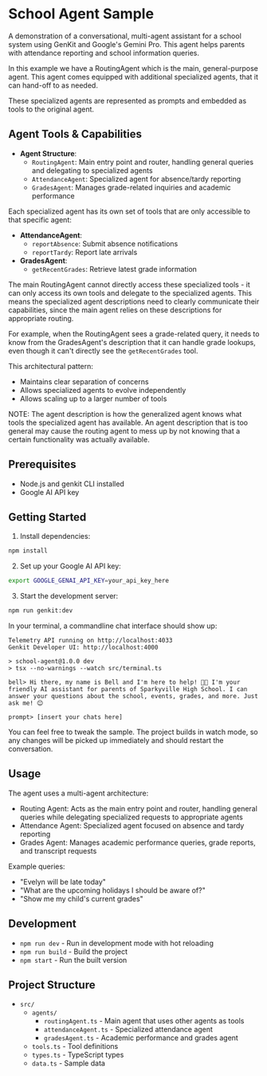 # School Agent Sample

A demonstration of a conversational, multi-agent assistant for a school system using GenKit and Google's Gemini Pro. This agent helps parents with attendance reporting and school information queries.

In this example we have a RoutingAgent which is the main, general-purpose agent.
This agent comes equipped with additional specialized agents, that it can hand-off to as needed.

These specialized agents are represented as prompts and embedded as tools to the original agent.

## Agent Tools & Capabilities

- **Agent Structure**:
  - `RoutingAgent`: Main entry point and router, handling general queries and delegating to specialized agents
  - `AttendanceAgent`: Specialized agent for absence/tardy reporting
  - `GradesAgent`: Manages grade-related inquiries and academic performance

Each specialized agent has its own set of tools that are only accessible to that specific agent:

- **AttendanceAgent**:
  - `reportAbsence`: Submit absence notifications
  - `reportTardy`: Report late arrivals
- **GradesAgent**:
  - `getRecentGrades`: Retrieve latest grade information

The main RoutingAgent cannot directly access these specialized tools - it can only access its own tools and delegate to the specialized agents. This means the specialized agent descriptions need to clearly communicate their capabilities, since the main agent relies on these descriptions for appropriate routing.

For example, when the RoutingAgent sees a grade-related query, it needs to know from the GradesAgent's description that it can handle grade lookups, even though it can't directly see the `getRecentGrades` tool.

This architectural pattern:

- Maintains clear separation of concerns
- Allows specialized agents to evolve independently
- Allows scaling up to a larger number of tools

NOTE: The agent description is how the generalized agent knows what tools the specialized agent has available. An agent description that is too general may cause the routing agent to mess up by not knowing that a certain functionality was actually available.

## Prerequisites

- Node.js and genkit CLI installed
- Google AI API key

## Getting Started

1. Install dependencies:

```bash
npm install
```

2. Set up your Google AI API key:

```bash
export GOOGLE_GENAI_API_KEY=your_api_key_here
```

3. Start the development server:

```bash
npm run genkit:dev
```

In your terminal, a commandline chat interface should show up:

```
Telemetry API running on http://localhost:4033
Genkit Developer UI: http://localhost:4000

> school-agent@1.0.0 dev
> tsx --no-warnings --watch src/terminal.ts

bell> Hi there, my name is Bell and I'm here to help! 👋🎉 I'm your friendly AI assistant for parents of Sparkyville High School. I can answer your questions about the school, events, grades, and more. Just ask me! 😊

prompt> [insert your chats here]
```

You can feel free to tweak the sample. The project builds in watch mode, so any changes will be picked up immediately and should restart the conversation.

## Usage

The agent uses a multi-agent architecture:

- Routing Agent: Acts as the main entry point and router, handling general queries while delegating specialized requests to appropriate agents
- Attendance Agent: Specialized agent focused on absence and tardy reporting
- Grades Agent: Manages academic performance queries, grade reports, and transcript requests

Example queries:

- "Evelyn will be late today"
- "What are the upcoming holidays I should be aware of?"
- "Show me my child's current grades"

## Development

- `npm run dev` - Run in development mode with hot reloading
- `npm run build` - Build the project
- `npm start` - Run the built version

## Project Structure

- `src/`
  - `agents/`
    - `routingAgent.ts` - Main agent that uses other agents as tools
    - `attendanceAgent.ts` - Specialized attendance agent
    - `gradesAgent.ts` - Academic performance and grades agent
  - `tools.ts` - Tool definitions
  - `types.ts` - TypeScript types
  - `data.ts` - Sample data
